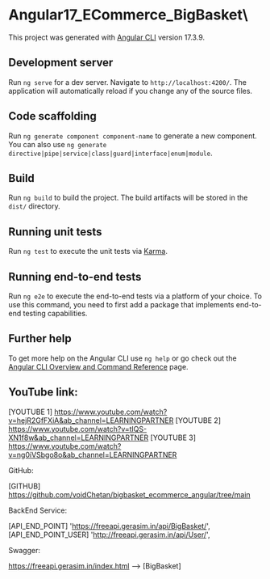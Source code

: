 # Angular17_ECommerce_BigBasket\
This project was generated with [Angular CLI](https://github.com/angular/angular-cli) version 17.3.9.

## Development server

Run `ng serve` for a dev server. Navigate to `http://localhost:4200/`. The application will automatically reload if you change any of the source files.

## Code scaffolding

Run `ng generate component component-name` to generate a new component. You can also use `ng generate directive|pipe|service|class|guard|interface|enum|module`.

## Build

Run `ng build` to build the project. The build artifacts will be stored in the `dist/` directory.

## Running unit tests

Run `ng test` to execute the unit tests via [Karma](https://karma-runner.github.io).

## Running end-to-end tests

Run `ng e2e` to execute the end-to-end tests via a platform of your choice. To use this command, you need to first add a package that implements end-to-end testing capabilities.

## Further help

To get more help on the Angular CLI use `ng help` or go check out the [Angular CLI Overview and Command Reference](https://angular.io/cli) page.



## YouTube link:

[YOUTUBE 1] https://www.youtube.com/watch?v=hejR2GfFXiA&ab_channel=LEARNINGPARTNER
[YOUTUBE 2] https://www.youtube.com/watch?v=tlQS-XN1f8w&ab_channel=LEARNINGPARTNER
[YOUTUBE 3] https://www.youtube.com/watch?v=ng0iVSbgo8o&ab_channel=LEARNINGPARTNER

GitHub:

[GITHUB] https://github.com/voidChetan/bigbasket_ecommerce_angular/tree/main

BackEnd Service:

[API_END_POINT] 'https://freeapi.gerasim.in/api/BigBasket/',
[API_END_POINT_USER] 'http://freeapi.gerasim.in/api/User/',

Swagger:

https://freeapi.gerasim.in/index.html --> [BigBasket]